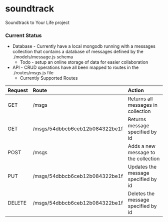 # soundtrack
Soundtrack to Your Life project

### Current Status
* Database - Currently have a local mongodb running with a messages collection that contains a database of messages defined by the ./models/message.js schema
  * Todo - setup an online storage of data for easier collaboration
* API - CRUD operations have all been mapped to routes in the ./routes/msgs.js file
  * Currently Supported Routes

| Request | Route | Action |
| :------ | :---- | :----- |
| GET | /msgs | Returns all messages in collection |
| GET | /msgs/54dbbcb6ceb12b084322be1f | Returns message specified by id |
| POST | /msgs | Adds a new message to the collection |
| PUT | /msgs/54dbbcb6ceb12b084322be1f | Updates the message specified by id |
| DELETE | /msgs/54dbbcb6ceb12b084322be1f | Deletes the message specified by id |

